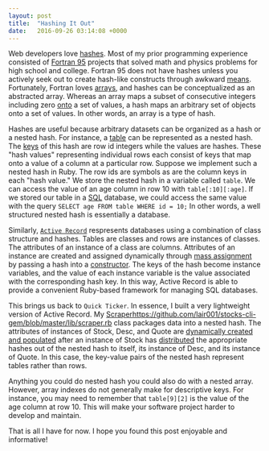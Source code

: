 ```yaml
---
layout: post
title:  "Hashing It Out"
date:   2016-09-26 03:14:08 +0000
---
```



Web developers love [hashes](https://en.wikipedia.org/wiki/Hash_table).  Most of my prior programming experience consisted of [Fortran 95](https://en.wikipedia.org/wiki/Fortran#Fortran_95) projects that solved math and physics problems for high school and college.  Fortran 95 does not have hashes unless you actively seek out to create hash-like constructs through awkward [means](https://www.experts-exchange.com/questions/24486275/Implementation-of-an-hashtable-in-fortran-95.html).  Fortunately, Fortran loves [arrays](https://en.wikipedia.org/wiki/Array_data_type), and hashes can be conceptualized as an abstracted array.  Whereas an array maps a subset of consecutive integers including zero [onto](https://en.wikipedia.org/wiki/Surjective_function) a set of values, a hash maps an arbitrary set of objects onto a set of values.  In other words, an array is a type of hash.

Hashes are useful because arbitrary datasets can be organized as a hash or a nested hash.  For instance, a [table](https://en.wikipedia.org/wiki/Table_(database)) can be represented as a nested hash.  The [keys](https://en.wikipedia.org/wiki/Unique_key) of this hash are row id integers while the values are hashes.  These "hash values" representing individual rows each consist of keys that map onto a value of a column at a particular row.  Suppose we implement such a nested hash in Ruby.  The row ids are symbols as are the column keys in each "hash value."  We store the nested hash in a variable called `table`.  We can access the value of an age column in row 10 with `table[:10][:age]`.  If we stored our table in a [SQL](https://en.wikipedia.org/wiki/SQL) database, we could access the same value with the query `SELECT age FROM table WHERE id = 10;`  In other words, a well structured nested hash is essentially a database.

Similarly, [`Active Record`](http://guides.rubyonrails.org/active_record_basics.html) respresents databases using a combination of class structure and hashes.  Tables are classes and rows are instances of classes.  The attributes of an instance of a class are columns.  Attributes of an instance are created and assigned dynamically through [mass assignment](https://code.tutsplus.com/tutorials/mass-assignment-rails-and-you--net-31695) by passing a hash into a [constructor](http://www.rubyist.net/~slagell/ruby/objinitialization.html).  The keys of the hash become instance variables, and the value of each instance variable is the value associated with the corresponding hash key.  In this way, Active Record is able to provide a convenient Ruby-based framework for managing SQL databases.

This brings us back to `Quick Ticker`.  In essence, I built a very lightweight version of Active Record.  My [Scraper]()https://github.com/lair001/stocks-cli-gem/blob/master/lib/scraper.rb class packages data into a nested hash.  The attributes of instances of Stock, Desc, and Quote are [dynamically created and populated](https://github.com/lair001/stocks-cli-gem/blob/master/lib/table.rb) after an instance of Stock has [distributed](https://github.com/lair001/stocks-cli-gem/blob/master/lib/stock.rb) the appropriate hashes out of the nested hash to itself, its instance of Desc, and its instance of Quote.  In this case, the key-value pairs of the nested hash represent tables rather than rows.

Anything you could do nested hash you could also do with a nested array.  However, array indexes do not generally make for descriptive keys.  For instance, you may need to remember that `table[9][2]` is the value of the age column at row 10.  This will make your software project harder to develop and maintain.

That is all I have for now.  I hope you found this post enjoyable and informative!
